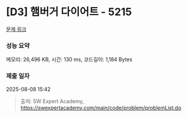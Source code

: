 # [D3] 햄버거 다이어트 - 5215 

[문제 링크](https://swexpertacademy.com/main/code/problem/problemDetail.do?contestProbId=AWT-lPB6dHUDFAVT) 

### 성능 요약

메모리: 26,496 KB, 시간: 130 ms, 코드길이: 1,184 Bytes

### 제출 일자

2025-08-08 15:42



> 출처: SW Expert Academy, https://swexpertacademy.com/main/code/problem/problemList.do